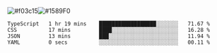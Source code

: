 ![#f03c15](https://via.placeholder.com/15/f03c15/f03c15.png)![#1589F0](https://via.placeholder.com/15/1589F0/1589F0.png)

<!--START_SECTION:waka-->

```text
TypeScript   1 hr 19 mins    ██████████████████░░░░░░░   71.67 %
CSS          17 mins         ████░░░░░░░░░░░░░░░░░░░░░   16.28 %
JSON         13 mins         ███░░░░░░░░░░░░░░░░░░░░░░   11.94 %
YAML         0 secs          ░░░░░░░░░░░░░░░░░░░░░░░░░   00.11 %
```

<!--END_SECTION:waka-->
